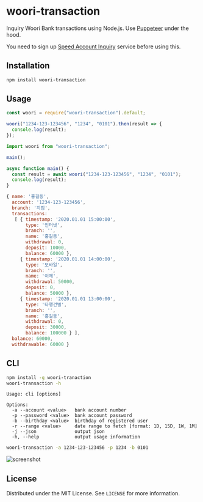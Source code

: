 # woori-transaction

Inquiry Woori Bank transactions using Node.js.
Use [Puppeteer](https://pptr.dev/) under the hood.

You need to sign up [Speed Account Inquiry](https://spib.wooribank.com/spd/Dream?withyou=CMLGN0010) service before using this.

## Installation

```bash
npm install woori-transaction
```

## Usage

```js
const woori = require("woori-transaction").default;

woori("1234-123-123456", "1234", "0101").then(result => {
  console.log(result);
});
```

```ts
import woori from "woori-transaction";

main();

async function main() {
  const result = await woori("1234-123-123456", "1234", "0101");
  console.log(result);
}
```

```js
{ name: '홍길동',
  account: '1234-123-123456',
  branch: '지점',
  transactions:
   [ { timestamp: '2020.01.01 15:00:00',
       type: '인터넷',
       branch: '',
       name: '홍길동',
       withdrawal: 0,
       deposit: 10000,
       balance: 60000 },
     { timestamp: '2020.01.01 14:00:00',
       type: '모바일',
       branch: '',
       name: '이체',
       withdrawal: 50000,
       deposit: 0,
       balance: 50000 },
     { timestamp: '2020.01.01 13:00:00',
       type: '타행건별',
       branch: '',
       name: '홍길동',
       withdrawal: 0,
       deposit: 30000,
       balance: 100000 } ],
  balance: 60000,
  withdrawable: 60000 }
```

## CLI

```bash
npm install -g woori-tranaction
woori-transaction -h
```

```
Usage: cli [options]

Options:
  -a --account <value>   bank account number
  -p --password <value>  bank account password
  -b --birthday <value>  birthday of registered user
  -r --range <value>     date range to fetch [format: 1D, 15D, 1W, 1M]
  -j --json              output json
  -h, --help             output usage information
```

```bash
woori-transaction -a 1234-123-123456 -p 1234 -b 0101
```

![screenshot](https://user-images.githubusercontent.com/10908841/74246631-31566e80-4d28-11ea-8ec1-f7f44b76779b.png)

## License
Distributed under the MIT License. See `LICENSE` for more information.
